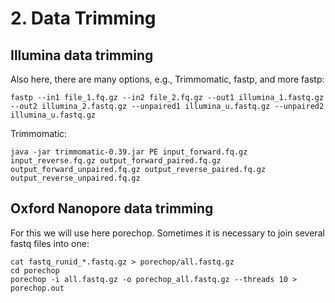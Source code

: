 # 2. Data Trimming

## Illumina data trimming
Also here, there are many options, e.g., Trimmomatic, fastp, and more
fastp:
```
fastp --in1 file_1.fq.gz --in2 file_2.fq.gz --out1 illumina_1.fastq.gz --out2 illumina_2.fastq.gz --unpaired1 illumina_u.fastq.gz --unpaired2 illumina_u.fastq.gz
``` 
Trimmomatic:
```
java -jar trimmomatic-0.39.jar PE input_forward.fq.gz input_reverse.fq.gz output_forward_paired.fq.gz output_forward_unpaired.fq.gz output_reverse_paired.fq.gz output_reverse_unpaired.fq.gz
```

## Oxford Nanopore data trimming
For this we will use here porechop. Sometimes it is necessary to join several fastq files into one:
```
cat fastq_runid_*.fastq.gz > porechop/all.fastq.gz
cd porechop
porechop -i all.fastq.gz -o porechop_all.fastq.gz --threads 10 > porechop.out
```
